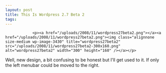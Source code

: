 ```yaml
---
layout: post
title: This Is Wordpress 2.7 Beta 2
tags:
---
```



                <p><a href="/uploads/2008/11/wordpress27beta2.png"></a><a href="/uploads/2008/11/wordpress27beta2.png"><img class="alignnone size-medium wp-image-3430" title="wordpress27beta2" src="/uploads/2008/11/wordpress27beta2-300x160.png" alt="wordpress27beta2" width="300" height="160" /></a></p>
<p style="text-align: left;">Well, new design, a bit confusing to be honest but I'll get used to it. If only the left menubar could be moved to the right.</p>
<p style="text-align: center;"></p>
<p style="text-align: left;"></p>
